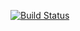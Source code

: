 [![Build Status](http://18.216.42.83:8080/buildStatus/icon?job=job-01)](http://18.216.42.83:8080/job/job-01/)
